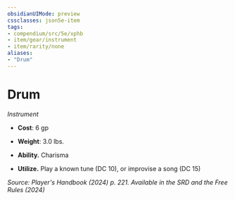 ```yaml
---
obsidianUIMode: preview
cssclasses: json5e-item
tags:
- compendium/src/5e/xphb
- item/gear/instrument
- item/rarity/none
aliases: 
- "Drum"
---
```

# Drum
*Instrument*  


- **Cost**: 6 gp
- **Weight**: 3.0 lbs.

- **Ability.** Charisma  
- **Utilize.** Play a known tune (DC 10), or improvise a song (DC 15)  

*Source: Player's Handbook (2024) p. 221. Available in the <span title='Systems Reference Document (5.2)'>SRD</span> and the Free Rules (2024)*